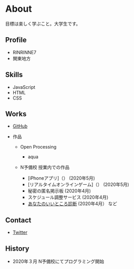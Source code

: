 # About
目標は楽しく学ぶこと。大学生です。

## Profile
- RINRINNE7
- 関東地方

## Skills
- JavaScript
- HTML
- CSS

## Works
- [GitHub](https://github.com/RINRINNE7)

- 作品
  - Open Processing
    - aqua 
    <iflame>
    
  - N予備校 授業内での作品
    - [iPhoneアプリ]（） (2020年5月)
    - [リアルタイムオンラインゲーム]（） (2020年5月)
    - 秘密の匿名掲示板 (2020年4月)
    - スケジュール調整サービス (2020年4月)
    - [あなたのいいところ診断](https://rinrinne7.github.io/assessment/assessment.html) (2020年4月） など
    
## Contact
- [Twitter]()

## History
- 2020年３月 N予備校にてプログラミング開始
